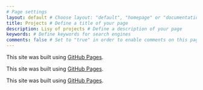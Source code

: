 ```yaml
---
# Page settings
layout: default # Choose layout: "default", "homepage" or "documentation-archive"
title: Projects # Define a title of your page
description: Lisy of projects # Define a description of your page
keywords: # Define keywords for search engines
comments: false # Set to "true" in order to enable comments on this page. Make sure you properly setup "disqus_forum_shortname" variable in "_config.yml"
---
```


This site was built using [GitHub Pages](https://pages.github.com/).

This site was built using [GitHub Pages](https://pages.github.com/).

This site was built using [GitHub Pages](weeknotes.md).
